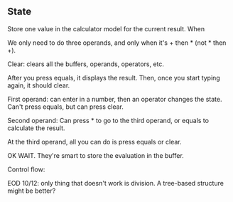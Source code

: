 ## State

Store one value in the calculator model for the current result. When 

We only need to do three operands, and only when it's + then * (not * then +). 

Clear: clears all the buffers, operands, operators, etc. 

After you press equals, it displays the result. Then, once you start typing again, it should clear. 


First operand: can enter in a number, then an operator changes the state. Can't press equals, but can press clear. 

Second operand: Can press * to go to the third operand, or equals to calculate the result. 

At the third operand, all you can do is press equals or clear. 

OK WAIT. 
They're smart to store the evaluation in the buffer. 

Control flow: 

EOD 10/12: 
only thing that doesn't work is division. 
A tree-based structure might be better? 